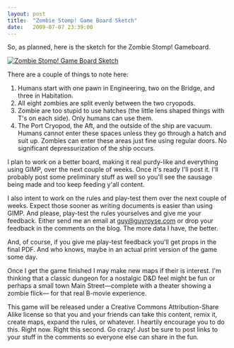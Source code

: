 ```yaml
---
layout: post
title:  "Zombie Stomp! Game Board Sketch"
date:   2009-07-07 23:39:00
---
```


So, as planned, here is the sketch for the Zombie Stomp! Gameboard.

[![Zombie Stomp! Game Board Sketch](https://dl.dropboxusercontent.com/sh/7kg7gruld3lwwlt/dwGIjU7GXL/zombie-stomp/zombie-stomp-gameboard-sketch-small.jpg)](https://dl.dropboxusercontent.com/sh/7kg7gruld3lwwlt/0FH_L3P7yb/zombie-stomp/zombie-stomp-gameboard-sketch.jpg)

There are a couple of things to note here:

1. Humans start with one pawn in Engineering, two on the Bridge, and three in Habitation.
2. All eight zombies are split evenly between the two cryopods.
3. Zombie are too stupid to use hatches (the little lens shaped things with T's on each side). Only humans can use them.
4. The Port Cryopod, the Aft, and the outside of the ship are vacuum. Humans cannot enter these spaces unless they go through a hatch and suit up. Zombies can enter these areas just fine using regular doors. No significant depressurization of the ship occurs.

I plan to work on a better board, making it real purdy-like and everything
using GIMP, over the next couple of weeks. Once it's ready I'll post it. I'll
probably post some preliminary stuff as well so you'll see the sausage being
made and too keep feeding y'all content.

I also intent to work on the rules and play-test them over the next couple of
weeks. Expect those sooner as writing documents is easier than using GIMP. And
please, play-test the rules yourselves and give me your feedback. Either send
me an email at guy@guyroyse.com or drop your feedback in the comments on the
blog. The more data I have, the better.

And, of course, if you give me play-test feedback you'll get props in the final
PDF. And who knows, maybe in an actual print version of the game some day.

Once I get the game finished I may make new maps if their is interest. I'm
thinking that a classic dungeon for a nostalgic D&D feel might be fun or
perhaps a small town Main Street—complete with a theater showing a zombie
flick— for that real B-movie experience.

This game will be released under a Creative Commons Attribution-Share Alike
license so that you and your friends can take this content, remix it, create
maps, expand the rules, or whatever. I heartily encourage you to do this. Right
now. Right this second. Go crazy! Just be sure to post links to your stuff in
the comments so everyone else can share in the fun.

